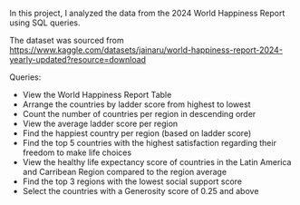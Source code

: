 
In this project, I analyzed the data from the 2024 World Happiness Report using SQL queries.

The dataset was sourced from https://www.kaggle.com/datasets/jainaru/world-happiness-report-2024-yearly-updated?resource=download

Queries:
- View the World Happiness Report Table
- Arrange the countries by ladder score from highest to lowest
- Count the number of countries per region in descending order
- View the average ladder score per region
- Find the happiest country per region (based on ladder score)
- Find the top 5 countries with the highest satisfaction regarding their freedom to make life choices
- View the healthy life expectancy score of countries in the Latin America and Carribean Region compared to the region average
- Find the top 3 regions with the lowest social support score
- Select the countries with a Generosity score of 0.25 and above
